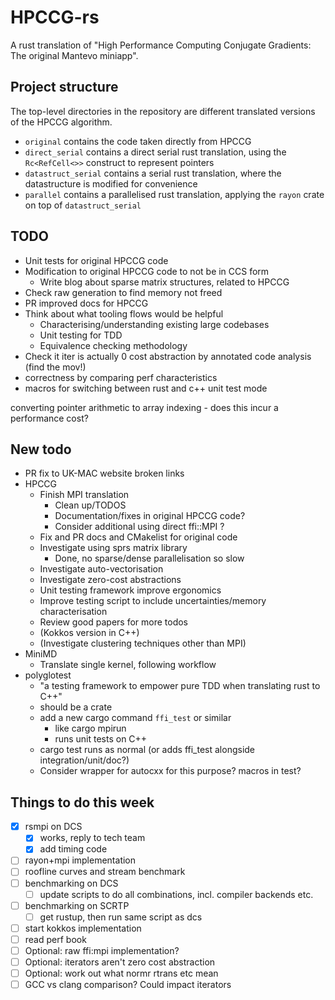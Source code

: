 # HPCCG-rs

A rust translation of "High Performance Computing Conjugate Gradients: The original Mantevo miniapp".

## Project structure

The top-level directories in the repository are different translated versions of the HPCCG algorithm.

- `original` contains the code taken directly from HPCCG
- `direct_serial` contains a direct serial rust translation, using the `Rc<RefCell<>>` construct to represent pointers
- `datastruct_serial` contains a serial rust translation, where the datastructure is modified for convenience
- `parallel` contains a parallelised rust translation, applying the `rayon` crate on top of `datastruct_serial`

## TODO

- Unit tests for original HPCCG code
- Modification to original HPCCG code to not be in CCS form
  - Write blog about sparse matrix structures, related to HPCCG
- Check raw generation to find memory not freed
- PR improved docs for HPCCG
- Think about what tooling flows would be helpful
  - Characterising/understanding existing large codebases
  - Unit testing for TDD
  - Equivalence checking methodology
- Check it iter is actually 0 cost abstraction by annotated code analysis (find the mov!)
- correctness by comparing perf characteristics
- macros for switching between rust and c++ unit test mode

converting pointer arithmetic to array indexing - does this incur a performance cost?

## New todo

- PR fix to UK-MAC website broken links
- HPCCG
  - Finish MPI translation
    - Clean up/TODOS
    - Documentation/fixes in original HPCCG code?
    - Consider additional using direct ffi::MPI ?
  - Fix and PR docs and CMakelist for original code
  - Investigate using sprs matrix library
    - Done, no sparse/dense parallelisation so slow
  - Investigate auto-vectorisation
  - Investigate zero-cost abstractions
  - Unit testing framework improve ergonomics
  - Improve testing script to include uncertainties/memory characterisation
  - Review good papers for more todos
  - (Kokkos version in C++)
  - (Investigate clustering techniques other than MPI)
- MiniMD
  - Translate single kernel, following workflow
- polyglotest
  - "a testing framework to empower pure TDD when translating rust to C++"
  - should be a crate
  - add a new cargo command `ffi_test` or similar
    - like cargo mpirun
    - runs unit tests on C++
  - cargo test runs as normal (or adds ffi_test alongside integration/unit/doc?)
  - Consider wrapper for autocxx for this purpose? macros in test?

## Things to do this week

- [x] rsmpi on DCS
  - [x] works, reply to tech team
  - [x] add timing code
- [ ] rayon+mpi implementation
- [ ] roofline curves and stream benchmark
- [ ] benchmarking on DCS
  - [ ] update scripts to do all combinations, incl. compiler backends etc.
- [ ] benchmarking on SCRTP
  - [ ] get rustup, then run same script as dcs
- [ ] start kokkos implementation
- [ ] read perf book
- [ ] Optional: raw ffi:mpi implementation?
- [ ] Optional: iterators aren't zero cost abstraction
- [ ] Optional: work out what normr rtrans etc mean
- [ ] GCC vs clang comparison? Could impact iterators
